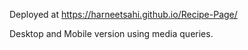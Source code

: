 Deployed at https://harneetsahi.github.io/Recipe-Page/

Desktop and Mobile version using media queries.
